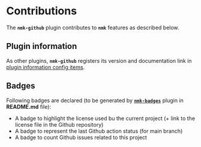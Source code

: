 # Contributions

The **`nmk-github`** plugin contributes to **`nmk`** features as described below.

## Plugin information

As other plugins, **`nmk-github`** registers its version and documentation link in [plugin information config items](https://nmk-base.readthedocs.io/en/stable/extend.html#plugin-information).

## Badges

Following badges are declared (to be generated by [**`nmk-badges`**](https://nmk-badges.readthedocs.io/en/stable/extend.html#badges-definition) plugin in **README.md** file):

* A badge to highlight the license used bu the current project (+ link to the license file in the Github repository)
* A badge to represent the last Github action status (for main branch)
* A badge to count Github issues related to this project
